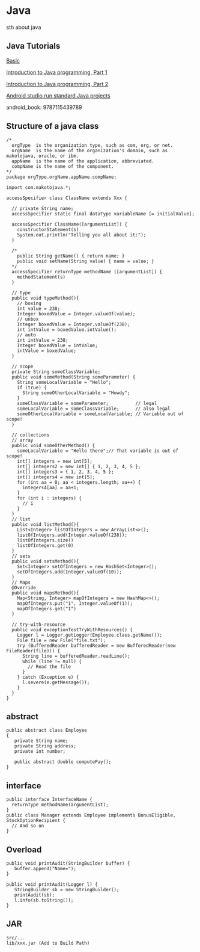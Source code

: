 # Java

sth about java

## Java Tutorials

[Basic](https://learnxinyminutes.com/docs/zh-cn/java-cn/)

[Introduction to Java programming, Part 1](https://www.ibm.com/developerworks/java/tutorials/j-introtojava1/index.html)

[Introduction to Java programming, Part 2](https://www.ibm.com/developerworks/java/tutorials/j-introtojava2/index.html)

[Android studio run standard Java projects](https://stackoverflow.com/questions/16626810/can-android-studio-be-used-to-run-standard-java-projects)

android_book: 9787115439789

## Structure of a java class

```
/*
  orgType  is the organization type, such as com, org, or net.
  orgName  is the name of the organization's domain, such as makotojava, oracle, or ibm.
  appName  is the name of the application, abbreviated.
  compName is the name of the component.
*/
package orgType.orgName.appName.compName;

import com.makotojava.*;

accessSpecifier class ClassName extends Xxx {

  // private String name;
  accessSpecifier static final dataType variableName [= initialValue];

  accessSpecifier ClassName([argumentList]) {
    constructorStatement(s)
    System.out.println("Telling you all about it:");
  }
  
  /*
    public String getName() { return name; }
    public void setName(String value) { name = value; }
  */
  accessSpecifier returnType methodName ([argumentList]) {
    methodStatement(s)
  }
  
  // type
  public void typeMethod(){
    // boxing
    int value = 238;
    Integer boxedValue = Integer.valueOf(value);
    // unbox
    Integer boxedValue = Integer.valueOf(238);
    int intValue = boxedValue.intValue();
    // auto
    int intValue = 238;
    Integer boxedValue = intValue;
    intValue = boxedValue;
  }
  
  // scope
  private String someClassVariable;
  public void someMethod(String someParameter) {
    String someLocalVariable = "Hello";
    if (true) {
      String someOtherLocalVariable = "Howdy";
    }
    someClassVariable = someParameter;          // legal
    someLocalVariable = someClassVariable;      // also legal
    someOtherLocalVariable = someLocalVariable; // Variable out of scope!
  }
  
  // collections
  // array
  public void someOtherMethod() {
    someLocalVariable = "Hello there";// That variable is out of scope!
    int[] integers = new int[5];
    int[] integers2 = new int[] { 1, 2, 3, 4, 5 };
    int[] integers3 = { 1, 2, 3, 4, 5 };
    int[] integers4 = new int[5];
    for (int aa = 0; aa < integers.length; aa++) {
      integers4[aa] = aa+1;
    }
    for (int i : integers) {
      // i
    }
  }
  // list
  public void listMethod(){
    List<Integer> listOfIntegers = new ArrayList<>();
    listOfIntegers.add(Integer.valueOf(238));
    listOfIntegers.size()
    listOfIntegers.get(0)
  }
  // sets
  public void setsMethod(){
    Set<Integer> setOfIntegers = new HashSet<Integer>();
    setOfIntegers.add(Integer.valueOf(10));
  }
  // Maps
  @Override
  public void mapsMethod(){
    Map<String, Integer> mapOfIntegers = new HashMap<>();
    mapOfIntegers.put("1", Integer.valueOf(1));
    mapOfIntegers.get("1")
  }
  
  // try-with-resource
  public void exceptionTestTryWithResources() {
    Logger l = Logger.getLogger(Employee.class.getName());
    File file = new File("file.txt");
    try (BufferedReader bufferedReader = new BufferedReader(new FileReader(file))) {
      String line = bufferedReader.readLine();
      while (line != null) {
        // Read the file
      }
    } catch (Exception e) {
      l.severe(e.getMessage());
    }
  }
}
```

## abstract

```
public abstract class Employee
{
   private String name;
   private String address;
   private int number;
   
   public abstract double computePay();
}
```

## interface

```
public interface InterfaceName {
  returnType methodName(argumentList);
}
public class Manager extends Employee implements BonusEligible, StockOptionRecipient {
  // And so on
}
```

## Overload

```
public void printAudit(StringBuilder buffer) {
   buffer.append("Name=");
}
 
public void printAudit(Logger l) {
   StringBuilder sb = new StringBuilder();
   printAudit(sb);
   l.info(sb.toString());
}
```

## JAR

```
src/...
lib/xxx.jar (Add to Build Path)
```
